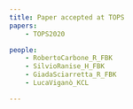 ```yaml
---
title: Paper accepted at TOPS
papers:
    - TOPS2020

people:
    - RobertoCarbone_R_FBK
    - SilvioRanise_H_FBK
    - GiadaSciarretta_R_FBK
    - LucaViganò_KCL

---
```


